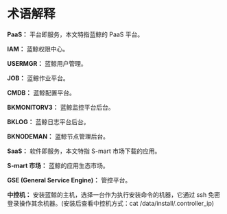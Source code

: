 # 术语解释

**PaaS：** 平台即服务，本文特指蓝鲸的 PaaS 平台。

**IAM：** 蓝鲸权限中心。

**USERMGR：** 蓝鲸用户管理。

**JOB：** 蓝鲸作业平台。

**CMDB：** 蓝鲸配置平台。

**BKMONITORV3：** 蓝鲸监控平台后台。

**BKLOG：** 蓝鲸日志平台后台。

**BKNODEMAN：** 蓝鲸节点管理后台。

**SaaS：** 软件即服务，本文特指 S-mart 市场下载的应用。

**S-mart 市场：** 蓝鲸的应用生态市场。

**GSE (General Service Engine)：** 管控平台。

**中控机：** 安装蓝鲸的主机，选择一台作为执行安装命令的机器，它通过 ssh 免密登录操作其余机器。(安装后查看中控机方式：cat /data/install/.controller_ip)
